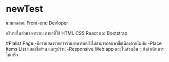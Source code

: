 # newTest
แบบทดสอบ Front-end Devloper

อธิบายในส่วนของระบบ ภาษาที่ใช้ HTML CSS React และ Bootstrap

#Plalist Page -มีการแสดงรายการร้านอาหารแต่ยังไม่สามารถค้นหาชื่อเนื่องด้วยไม่ทัน -Place items List แสดงชื่อร้าน และรูปร้าน -Responsive Web app และในส่วนอื่น ๆ ยังดำเนินการไม่เสร็จ
